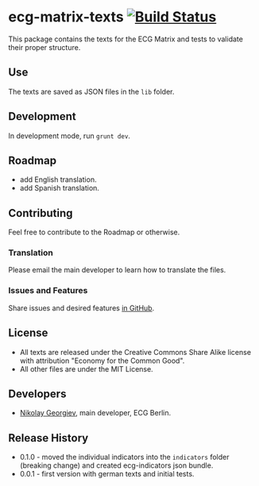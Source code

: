 ecg-matrix-texts [![Build Status][travis-image]][travis-url]
================

This package contains the texts for the ECG Matrix and tests to validate their proper structure.

## Use

The texts are saved as JSON files in the `lib` folder.

## Development

In development mode, run ``grunt dev``.

## Roadmap

* add English translation.
* add Spanish translation.

## Contributing

Feel free to contribute to the Roadmap or otherwise.

### Translation

Please email the main developer to learn how to translate the files.

### Issues and Features

Share issues and desired features [in GitHub](https://github.com/ecogood/ecg-quicktest-texts/issues).


## License

* All texts are released under the Creative Commons Share Alike license with attribution "Economy for the Common Good".
* All other files are under the MIT License.


## Developers

* [Nikolay Georgiev](http://nikolay-georgiev.net/), main developer, ECG Berlin.

## Release History

* 0.1.0 - moved the individual indicators into the ``indicators`` folder (breaking change) and created ecg-indicators json bundle. 
* 0.0.1 - first version with german texts and initial tests.


[travis-image]: https://travis-ci.org/ecogood/ecg-matrix-texts.svg?branch=master
[travis-url]: https://travis-ci.org/ecogood/ecg-matrix-texts
